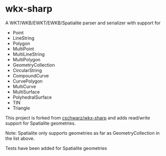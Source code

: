 wkx-sharp
========


A WKT/WKB/EWKT/EWKB/Spatialite parser and serializer with support for

- Point
- LineString
- Polygon
- MultiPoint
- MultiLineString
- MultiPolygon
- GeometryCollection
- CircularString
- CompoundCurve
- CurvePolygon
- MultiCurve
- MultiSurface
- PolyhedralSurface
- TIN
- Triangle

This project is forked from [cschwarz/wkx-sharp](https://github.com/cschwarz/wkx-sharp) and adds read/write support for Spatialite geometries.

Note: Spatialite only supports geometries as far as GeometryCollection in the list above.

Tests have been added for Spatialite geometries
